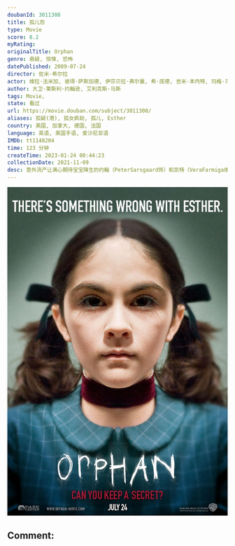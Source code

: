 ```yaml
---
doubanId: 3011308
title: 孤儿怨
type: Movie
score: 8.2
myRating: 
originalTitle: Orphan
genre: 悬疑, 惊悚, 恐怖
datePublished: 2009-07-24
director: 佐米·希尔拉
actor: 维拉·法米加, 彼得·萨斯加德, 伊莎贝拉·弗尔曼, 希·庞德, 吉米·本内特, 玛格·马丁戴尔, 卡瑞尔·罗登, 阿娅娜·恩吉妮尔, 萝丝玛丽·邓斯莫尔, 杰米·杨, 洛瑞·埃尔斯, 布兰登·沃尔, 盖内尔·威廉姆斯, 穆斯塔法·阿卜杜勒卡里姆, 兰登·诺里斯, 莱尼·帕克, 马修·劳德塞普, 朱利安埃利亚
author: 大卫·莱斯利·约翰逊, 艾利克斯·马斯
tags: Movie, 
state: 看过
url: https://movie.douban.com/subject/3011308/
aliases: 孤疑(港), 孤女疯劫, 孤儿, Esther
country: 美国, 加拿大, 德国, 法国
language: 英语, 美国手语, 爱沙尼亚语
IMDb: tt1148204
time: 123 分钟
createTime: 2023-01-24 00:44:23
collectionDate: 2021-11-09
desc: 意外流产让满心期待宝宝降生的约翰（PeterSarsgaard饰）和凯特（VeraFarmiga维拉•法米加饰）深受打击，凯特精神几近崩溃，而他们的婚姻也岌岌可危。为了挽救濒临破败婚姻，这对...
---
```


![image](assets/p1592298962.jpg)

Comment: 
---


